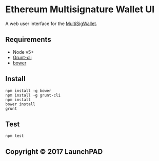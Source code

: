 Ethereum Multisignature Wallet UI
===================

A web user interface for the [MultiSigWallet](https://github.com).

Requirements
-------------
* Node v5+
* [Grunt-cli](http://gruntjs.com/getting-started#installing-the-cli)
* [bower](https://bower.io/#install-bower)

Install
-------------
```
npm install -g bower
npm install -g grunt-cli
npm install
bower install
grunt
```

Test
-------------
```
npm test
```

## Copyright © 2017 LaunchPAD